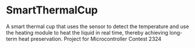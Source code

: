 # SmartThermalCup
A smart thermal cup that uses the sensor to detect the temperature and use the heating module to heat the liquid in real time, thereby achieving long-term heat preservation. Project for Microcontroller Contest 2324
